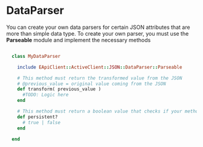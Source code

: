 # DataParser

You can create your own data parsers for certain JSON attributes that are more than simple data type. To create your own parser, you must use the <b>Parseable</b> module and implement the necessary methods

```ruby

  class MyDataParser

    include EApiClient::ActiveClient::JSON::DataParser::Parseable

    # This method must return the transformed value from the JSON
    # @previous_value = original value coming from the JSON
    def transform( previous_value )
      #TODO: Logic here
    end

    # This method must return a boolean value that checks if your method should be parsed each time it is called (false), or stored once it is parsed (true)
    def persistent?
      # true | false
    end

  end


```